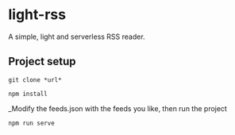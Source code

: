 # light-rss

A simple, light and serverless RSS reader.

## Project setup
```
git clone *url*
```

```
npm install
```

_Modify the feeds.json with the feeds you like, then run the project

```
npm run serve
```
